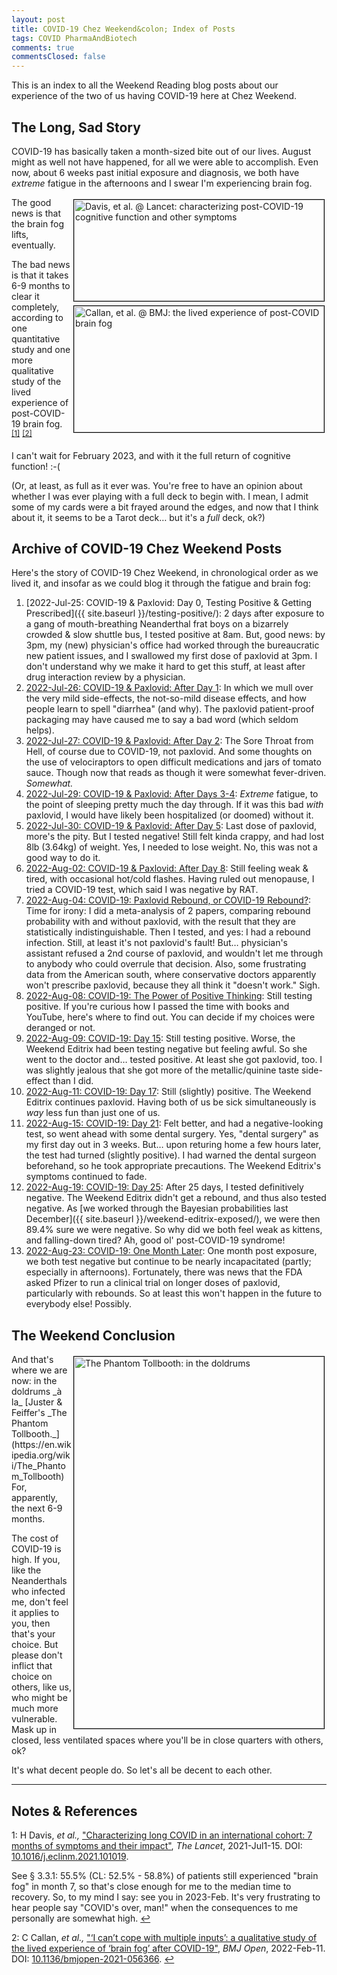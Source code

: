 ```yaml
---
layout: post
title: COVID-19 Chez Weekend&colon; Index of Posts
tags: COVID PharmaAndBiotech
comments: true
commentsClosed: false
---
```


This is an index to all the Weekend Reading blog posts about our experience of the two of
us having COVID-19 here at Chez Weekend.  


## The Long, Sad Story  

COVID-19 has basically taken a month-sized bite out of our lives.  August might as well
not have happened, for all we were able to accomplish.  Even now, about 6 weeks past
initial exposure and diagnosis, we both have _extreme_ fatigue in the afternoons and I
swear I'm experiencing brain fog.  

<img src="{{ site.baseurl }}/images/2022-09-04-covid-index-post-lancet-1.jpg" width="400" height="162" alt="Davis, et al. @ Lancet: characterizing post-COVID-19 cognitive function and other symptoms" title="Davis, et al. @ Lancet: characterizing post-COVID-19 cognitive function and other symptoms" style="float: right; margin: 3px 3px 3px 3px; border: 1px solid #000000;">
<img src="{{ site.baseurl }}/images/2022-09-04-covid-index-post-bmj-1.jpg" width="400" height="202" alt="Callan, et al. @ BMJ: the lived experience of post-COVID brain fog" title="Callan, et al. @ BMJ: the lived experience of post-COVID brain fog" style="float: right; margin: 3px 3px 3px 3px; border: 1px solid #000000;">
The good news is that the brain fog lifts, eventually.  

The bad news is that it takes 6-9 months to clear it completely, according to one
quantitative study and one more qualitative study of the lived experience of post-COVID-19
brain fog. <sup id="fn1a">[[1]](#fn1)</sup> <sup id="fn2a">[[2]](#fn2)</sup>  

I can't wait for February 2023, and with it the full return of cognitive function! :-(  

(Or, at least, as full as it ever was.  You're free to have an opinion about whether I was
ever playing with a full deck to begin with.  I mean, I admit some of my cards were a bit
frayed around the edges, and now that I think about it, it seems to be a Tarot
deck&hellip; but it's a _full_ deck, ok?)  


## Archive of COVID-19 Chez Weekend Posts  

Here's the story of COVID-19 Chez Weekend, in chronological order as we lived it, and insofar
as we could blog it through the fatigue and brain fog:  

1. [2022-Jul-25: COVID-19 & Paxlovid: Day 0, Testing Positive & Getting Prescribed]({{ site.baseurl }}/testing-positive/):  2 days after exposure to a gang of mouth-breathing Neanderthal frat boys on a bizarrely crowded &amp; slow shuttle bus, I tested positive at 8am.  But, good news: by 3pm, my (new) physician's office had worked through the bureaucratic new patient issues, and I swallowed my first dose of paxlovid at 3pm.  I don't understand why we make it hard to get this stuff, at least after drug interaction review by a physician.  
2. [2022-Jul-26: COVID-19 & Paxlovid: After Day 1](https://www.someweekendreading.blog/paxlovid-day-1/):  In which we mull over the very mild side-effects, the not-so-mild disease effects, and how people learn to spell "diarrhea" (and why).  The paxlovid patient-proof packaging may have caused me to say a bad word (which seldom helps).  
3. [2022-Jul-27: COVID-19 & Paxlovid: After Day
2](https://www.someweekendreading.blog/paxlovid-day-2/): The Sore Throat from Hell, of course due to COVID-19, not paxlovid. And some thoughts on the use of velociraptors to open difficult medications and jars of tomato sauce.  Though now that reads as though it were somewhat fever-driven.  _Somewhat._  
4. [2022-Jul-29: COVID-19 & Paxlovid: After Days 3-4](https://www.someweekendreading.blog/paxlovid-day-3-4/): _Extreme_ fatigue, to the point of sleeping pretty much the day through.  If it was this bad _with_ paxlovid, I would have likely been hospitalized (or doomed) without it.  
5. [2022-Jul-30: COVID-19 & Paxlovid: After Day 5](https://www.someweekendreading.blog/paxlovid-day-5/): Last dose of paxlovid, more's the pity.  But I tested negative!  Still felt kinda crappy, and had lost 8lb (3.64kg) of weight.  Yes, I needed to lose weight.  No, this was not a good way to do it.  
6. [2022-Aug-02: COVID-19 & Paxlovid: After Day 8](https://www.someweekendreading.blog/paxlovid-day-8/):  Still feeling weak &amp; tired, with occasional hot/cold flashes.  Having ruled out menopause, I tried a COVID-19 test, which said I was negative by RAT.  
7. [2022-Aug-04: COVID-19: Paxlovid Rebound, or COVID-19 Rebound?](https://www.someweekendreading.blog/covid-rebound/): Time for irony: I did a meta-analysis of 2 papers, comparing rebound probability with and without paxlovid, with the result that they are statistically indistinguishable.  Then I tested, and yes: I had a rebound infection.  Still, at least it's not paxlovid's fault! But&hellip; physician's assistant refused a 2nd course of paxlovid, and wouldn't let me through to anybody who could overrule that decision.  Also, some frustrating data from the American south, where conservative doctors apparently won't prescribe paxlovid, because they all think it "doesn't work."  Sigh.  
8. [2022-Aug-08: COVID-19: The Power of Positive Thinking](https://www.someweekendreading.blog/positive-thinking/):  Still testing positive.  If you're curious how I passed the time with books and YouTube, here's where to find out. You can decide if my choices were deranged or not.  
9. [2022-Aug-09: COVID-19: Day 15](https://www.someweekendreading.blog/covid-day-15/): Still testing positive.  Worse, the Weekend Editrix had been testing negative but feeling awful.  So she went to the doctor and&hellip; tested positive.  At least she got paxlovid, too. I was slightly jealous that she got more of the metallic/quinine taste side-effect than I did.  
10. [2022-Aug-11: COVID-19: Day 17](https://www.someweekendreading.blog/covid-day-17/): Still (slightly) positive.  The Weekend Editrix continues paxlovid.  Having both of us be sick simultaneously is _way_ less fun than just one of us.  
11. [2022-Aug-15: COVID-19: Day 21](https://www.someweekendreading.blog/covid-day-21/): Felt better, and had a negative-looking test, so went ahead with some dental surgery. Yes, "dental surgery" as my first day out in 3 weeks.  But&hellip; upon returing home a few hours later, the test had turned (slightly positive). I had warned the dental surgeon beforehand, so he took appropriate precautions. The Weekend Editrix's symptoms continued to fade.  
12. [2022-Aug-19: COVID-19: Day 25](https://www.someweekendreading.blog/covid-day-25/):
After 25 days, I tested definitively negative.  The Weekend Editrix didn't get a rebound,
and thus also tested negative.  As
[we worked through the Bayesian probabilities last December]({{ site.baseurl }}/weekend-editrix-exposed/),
we were then 89.4% sure we were negative.  So why did we both feel weak as kittens, and falling-down tired?  Ah, good ol' post-COVID-19 syndrome!  
13. [2022-Aug-23: COVID-19: One Month Later](https://www.someweekendreading.blog/covid-1-month-later/): One month post exposure, we both test negative but continue to be nearly incapacitated (partly; especially in afternoons). Fortunately, there was news that the FDA asked Pfizer to run a clinical trial on longer doses of paxlovid, particularly with rebounds.  So at least this won't happen in the future to everybody else!  Possibly.  


## The Weekend Conclusion  

<img src="{{ site.baseurl }}/images/2022-09-04-covid-index-post-doldrums-1.jpg" width="400" height="595" alt="The Phantom Tollbooth: in the doldrums" title="The Phantom Tollbooth: in the doldrums" style="float: right; margin: 3px 3px 3px 3px; border: 1px solid #000000;">
And that's where we are now: in the doldrums _&agrave; la_ 
[Juster & Feiffer's _The Phantom Tollbooth._](https://en.wikipedia.org/wiki/The_Phantom_Tollbooth)
For, apparently, the next 6-9 months.  

The cost of COVID-19 is high.  If you, like the Neanderthals who infected me, don't feel
it applies to you, then that's your choice.  But please don't inflict that choice on
others, like us, who might be much more vulnerable.  Mask up in closed, less ventilated
spaces where you'll be in close quarters with others, ok?  

It's what decent people do.  So let's all be decent to each other.  

---

## Notes &amp; References  

<!--
<sup id="fn1a">[[1]](#fn1)</sup>

<a id="fn1">1</a>: ***, ["***"](***), *** [↩](#fn1a)  

<a href="{{ site.baseurl }}/images/***">
  <img src="{{ site.baseurl }}/images/***" width="400" height="***" alt="***" title="***" style="float: right; margin: 3px 3px 3px 3px; border: 1px solid #000000;">
</a>

<iframe width="400" height="224" src="***" allow="accelerometer; encrypted-media; gyroscope; picture-in-picture" allowfullscreen style="float: right; margin: 3px 3px 3px 3px; border: 1px solid #000000;"></iframe>
-->

<a id="fn1">1</a>: H Davis, _et al.,_ ["Characterizing long COVID in an international cohort: 7 months of symptoms and their impact"](https://www.thelancet.com/journals/eclinm/article/PIIS2589-5370(21)00299-6/fulltext), _The Lancet_, 2021-Jul1-15.  DOI: [10.1016/j.eclinm.2021.101019](https://doi.org/10.1016/j.eclinm.2021.101019).  

See &sect; 3.3.1: 55.5% (CL: 52.5% - 58.8%) of patients still experienced "brain fog" in month 7, so that's close enough for me to the median time to recovery.  So, to my mind I say: see you in 2023-Feb.  It's very frustrating to hear people say "COVID's over, man!" when the consequences to me personally are somewhat high. [↩](#fn1a)  

<a id="fn2">2</a>: C Callan, _et al.,_ ["‘I can’t cope with multiple inputs’: a qualitative study of the lived experience of ‘brain fog’ after COVID-19"](https://bmjopen.bmj.com/content/12/2/e056366), _BMJ Open_, 2022-Feb-11.  DOI: [10.1136/bmjopen-2021-056366](https://doi.org/10.1136/bmjopen-2021-056366). [↩](#fn2a)  
